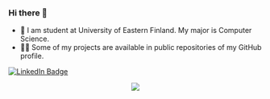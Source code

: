 ### Hi there 👋

<!--
**Si1ex/Si1ex** is a ✨ _special_ ✨ repository because its `README.md` (this file) appears on your GitHub profile.

Here are some ideas to get you started:

- 🔭 I’m currently working on ...
- 🌱 I’m currently learning ...
- 👯 I’m looking to collaborate on ...
- 🤔 I’m looking for help with ...
- 💬 Ask me about ...
- 📫 How to reach me: ...
- 😄 Pronouns: ...
- ⚡ Fun fact: ...
-->
- 📙 I am student at University of Eastern Finland. My major is Computer Science.
- 👨‍💻 Some of my projects are available in public repositories of my GitHub profile.
<div id="uef">
  <a href="https://www.uef.fi/en">
    <img src="https://media.studylink.com/provider/university-of-eastern-finland/logo.gif" alt=""/>
  </a>
 </div>
<div id="linkedin">
  <a href="https://www.linkedin.com/in/danielkurhinen/">
    <img src="https://img.shields.io/badge/LinkedIn-blue?style=for-the-badge&logo=linkedin&logoColor=white" alt="LinkedIn Badge"/>
  </a>
 </div>
 <div id="views">
  <a href="https://komarev.com/ghpvc/Si1ex">
    <img src="https://komarev.com/ghpvc/?username=your-github-username&style=flat-square&color=blue" alt=""/>
  </a>
 </div>
 <p align="center">
    <a href="https://git.io/streak-stats"><img src="http://github-readme-streak-stats.herokuapp.com?user=Si1ex&theme=dark&hide_border=true"/></a>
</p>
